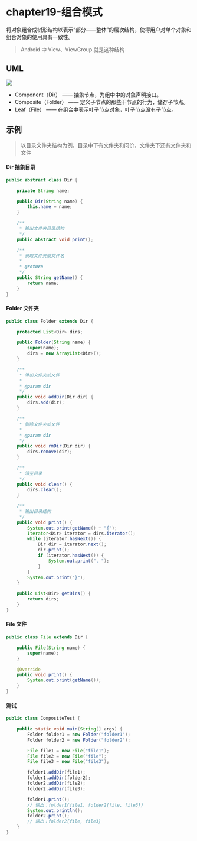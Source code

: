 # chapter19-组合模式

将对象组合成树形结构以表示“部分——整体”的层次结构，使得用户对单个对象和组合对象的使用具有一致性。

> Android 中 View、ViewGroup 就是这种结构

## UML

![](https://raw.githubusercontent.com/onlylemi/res/master/dp_composite_uml.png)

* Component（Dir） —— 抽象节点，为组中中的对象声明接口。
* Composite（Folder） —— 定义子节点的那些干节点的行为，储存子节点。
* Leaf（File） —— 在组合中表示叶子节点对象，叶子节点没有子节点。

## 示例

> 以目录文件夹结构为例，目录中下有文件夹和问价，文件夹下还有文件夹和文件

#### Dir 抽象目录

```java
public abstract class Dir {

    private String name;

    public Dir(String name) {
        this.name = name;
    }

    /**
     * 输出文件夹目录结构
     */
    public abstract void print();

    /**
     * 获取文件夹或文件名
     *
     * @return
     */
    public String getName() {
        return name;
    }
}
```

#### Folder 文件夹

```java
public class Folder extends Dir {

    protected List<Dir> dirs;

    public Folder(String name) {
        super(name);
        dirs = new ArrayList<Dir>();
    }

    /**
     * 添加文件夹或文件
     *
     * @param dir
     */
    public void addDir(Dir dir) {
        dirs.add(dir);
    }

    /**
     * 删除文件夹或文件
     *
     * @param dir
     */
    public void rmDir(Dir dir) {
        dirs.remove(dir);
    }

    /**
     * 清空目录
     */
    public void clear() {
        dirs.clear();
    }

    /**
     * 输出目录结构
     */
    public void print() {
        System.out.print(getName() + "{");
        Iterator<Dir> iterator = dirs.iterator();
        while (iterator.hasNext()) {
            Dir dir = iterator.next();
            dir.print();
            if (iterator.hasNext()) {
                System.out.print(", ");
            }
        }
        System.out.print("}");
    }

    public List<Dir> getDirs() {
        return dirs;
    }
}
```

#### File 文件

```java
public class File extends Dir {

    public File(String name) {
        super(name);
    }

    @Override
    public void print() {
        System.out.print(getName());
    }
}
```

#### 测试

```java
public class CompositeTest {

    public static void main(String[] args) {
        Folder folder1 = new Folder("folder1");
        Folder folder2 = new Folder("folder2");

        File file1 = new File("file1");
        File file2 = new File("file");
        File file3 = new File("file3");

        folder1.addDir(file1);
        folder1.addDir(folder2);
        folder2.addDir(file2);
        folder2.addDir(file3);

        folder1.print();
        // 输出：folder1{file1, folder2{file, file3}}
        System.out.println();
        folder2.print();
        // 输出：folder2{file, file3}
    }
}
```

